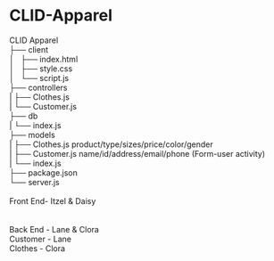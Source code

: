 # CLID-Apparel

CLID Apparel <br>
├── client<br>
│   ├── index.html<br>
│   ├── style.css<br>
│   └── script.js<br>
├── controllers<br>
|   ├── Clothes.js<br>
|   └── Customer.js<br>
├── db<br>
|   └── index.js<br>
├── models<br>
|   ├── Clothes.js  product/type/sizes/price/color/gender<br>
|   ├── Customer.js name/id/address/email/phone (Form-user activity) <br>
|   └── index.js<br>
├── package.json<br>
└── server.js<br>
<br>
Front End- Itzel & Daisy<br>
<br>
<br>
Back End - Lane & Clora<br>
Customer - Lane<br>
Clothes - Clora <br>
